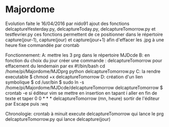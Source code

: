 # Majordome
Evolution faite le 16/04/2016 par nido91
ajout des fonctions delcaptureYesterday.py, delcaptureToday.py, delcaptureTomorrow.py et testfevrier.py
ces fonctions permettent de ce positionner dans le répertoire capture(jour-1), capture(jour) et capture(jour+1)
afin d'effacer les .jpg à une heure fixe commandée par crontab

Fonctionnement:
A: mettre les 3 prg dans le répertoire MJDcde
B: en fonction du choix du jour créer une commande : delcaptureTomorrow pour effacement du lendemain par ex
   #!/bin/bash
   cd /home/pi/Majordome/MJDprg
   python delcaptureTomorrow.py
C: la rendre executable $ chmod +x delcaptureTomorrow
D: création d'un lien symbolique
      $ cd /usr/bin
      $ sudo ln -s /home/pi/Majordome/MJDcde/delcaptureTomorrow delcaptureTomorrow
      $ crontab -e
           si éditeur vim se mettre en insertion en tapant i
           aller en fin de texte et taper 0 0 * * *  delcaptureTomorrow  (mn, heure)
           sortir de l'éditeur par Escape puis :wq

Chronologie:
 crontab à minuit execute delcaptureTomorrow qui lance le prg delcaptureTomorrow.py qui lance delcapture(jour)
        
